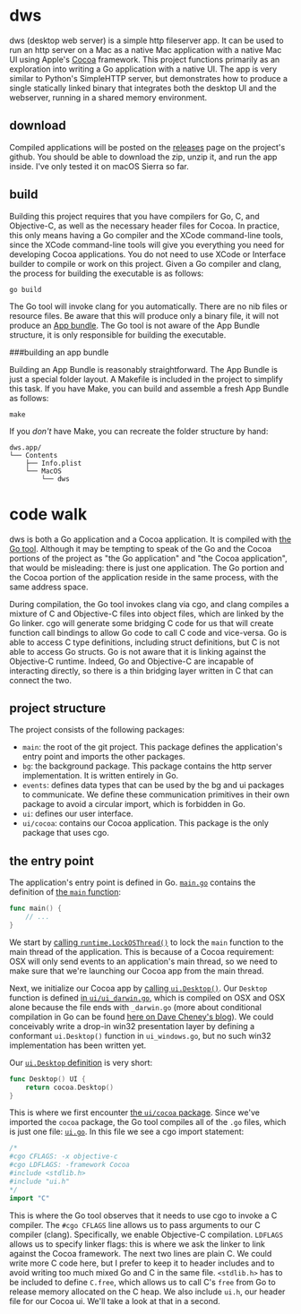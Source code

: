 # dws

dws (desktop web server) is a simple http fileserver app. It can be used to
run an http server on a Mac as a native Mac application with a native Mac UI
using Apple's
[Cocoa](https://developer.apple.com/library/content/documentation/MacOSX/Conceptual/OSX_Technology_Overview/CocoaApplicationLayer/CocoaApplicationLayer.html)
framework.  This project functions primarily as an exploration into writing a
Go application with a native UI. The app is very similar to Python's
SimpleHTTP server, but demonstrates how to produce a single statically linked
binary that integrates both the desktop UI and the webserver, running in a
shared memory environment.

## download


Compiled applications will be posted on the [releases](/releases) page on the
project's github. You should be able to download the zip, unzip it, and run
the app inside. I've only tested it on macOS Sierra so far.

## build

Building this project requires that you have compilers for Go, C, and
Objective-C, as well as the necessary header files for Cocoa. In practice,
this only means having a Go compiler and the XCode command-line tools, since
the XCode command-line tools will give you everything you need for developing
Cocoa applications. You do not need to use XCode or Interface builder to
compile or work on this project. Given a Go compiler and clang, the process
for building the executable is as follows:

```
go build
```

The Go tool will invoke clang for you automatically. There are no nib files or
resource files.  Be aware that this will produce only a binary file, it will
not produce an [App
bundle](https://developer.apple.com/app-store/app-bundles/). The Go tool is
not aware of the App Bundle structure, it is only responsible for building the
executable.

###building an app bundle

Building an App Bundle is reasonably straightforward. The App Bundle is just a
special folder layout. A Makefile is included in the project to simplify this
task. If you have Make, you can build and assemble a fresh App Bundle as follows:

```
make
```

If you _don't_ have Make, you can recreate the folder structure by hand:

```
dws.app/
└── Contents
    ├── Info.plist
    └── MacOS
        └── dws
```

# code walk

dws is both a Go application and a Cocoa application. It is compiled with [the
Go tool](https://golang.org/cmd/go/). Although it may be tempting to speak of
the Go and the Cocoa portions of the project as "the Go application" and "the
Cocoa application", that would be misleading: there is just one application.
The Go portion and the Cocoa portion of the application reside in the same
process, with the same address space.

During compilation, the Go tool invokes clang via cgo, and clang compiles a
mixture of C and Objective-C files into object files, which are linked by the
Go linker. cgo will generate some bridging C code for us that will create
function call bindings to allow Go code to call C code and vice-versa. Go is
able to access C type definitions, including struct definitions, but C is not
able to access Go structs. Go is not aware that it is linking against the
Objective-C runtime. Indeed, Go and Objective-C are incapable of interacting
directly, so there is a thin bridging layer written in C that can connect the
two.  

## project structure

The project consists of the following packages:
- `main`: the root of the git project. This package defines the application's
  entry point and imports the other packages.
- `bg`: the background package. This package contains the http server
  implementation. It is written entirely in Go.
- `events`: defines data types that can be used by the bg and ui packages to
  communicate. We define these communication primitives in their own package to
  avoid a circular import, which is forbidden in Go.
- `ui`: defines our user interface. 
- `ui/cocoa`: contains our Cocoa application. This package is the only package
  that uses cgo.

## the entry point

The application's entry point is defined in Go.
[`main.go`](https://github.com/jordanorelli/dws/blob/8dee9e5b564edb92c6cbd10103701495dd33f5d6/main.go)
contains the definition of [the `main`
function](https://github.com/jordanorelli/dws/blob/8dee9e5b564edb92c6cbd10103701495dd33f5d6/main.go#L27):

``` go
func main() {
    // ...
}
```

We start by [calling
`runtime.LockOSThread()`](https://github.com/jordanorelli/dws/blob/8dee9e5b564edb92c6cbd10103701495dd33f5d6/main.go#L28)
to lock the `main` function to the main thread of the application. This is
because of a Cocoa requirement: OSX will only send events to an application's
main thread, so we need to make sure that we're launching our Cocoa app from
the main thread.

Next, we initialize our Cocoa app by [calling
`ui.Desktop()`](https://github.com/jordanorelli/dws/blob/8dee9e5b564edb92c6cbd10103701495dd33f5d6/main.go#L31).
Our `Desktop` function is defined [in
`ui/ui_darwin.go`](https://github.com/jordanorelli/dws/blob/8dee9e5b564edb92c6cbd10103701495dd33f5d6/ui/ui_darwin.go#L7),
which is compiled on OSX and OSX alone because the file ends with `_darwin.go`
(more about conditional compilation in Go can be found [here on Dave Cheney's
blog](https://dave.cheney.net/2013/10/12/how-to-use-conditional-compilation-with-the-go-build-tool)).
We could conceivably write a drop-in win32 presentation layer by defining a
conformant `ui.Desktop()` function in `ui_windows.go`, but no such win32
implementation has been written yet.

Our [`ui.Desktop`
definition](https://github.com/jordanorelli/dws/blob/8dee9e5b564edb92c6cbd10103701495dd33f5d6/ui/ui_darwin.go#L7-L9)
is very short:

``` go
func Desktop() UI {
	return cocoa.Desktop()
}
```

This is where we first encounter [the `ui/cocoa`
package](https://github.com/jordanorelli/dws/tree/8dee9e5b564edb92c6cbd10103701495dd33f5d6/ui/cocoa).
Since we've imported the `cocoa` package, the Go tool compiles all of the
`.go` files, which is just one file:
[`ui.go`](https://github.com/jordanorelli/dws/blob/8dee9e5b564edb92c6cbd10103701495dd33f5d6/ui/cocoa/ui.go). In this file we see a cgo import statement:


``` go
/*
#cgo CFLAGS: -x objective-c
#cgo LDFLAGS: -framework Cocoa
#include <stdlib.h>
#include "ui.h"
*/
import "C"
```

This is where the Go tool observes that it needs to use cgo to invoke a C
compiler. The `#cgo CFLAGS` line allows us to pass arguments to our C compiler
(clang). Specifically, we enable Objective-C compilation. `LDFLAGS` allows us
to specify linker flags: this is where we ask the linker to link against the
Cocoa framework. The next two lines are plain C. We could write more C code
here, but I prefer to keep it to header includes and to avoid writing too much
mixed Go and C in the same file. `<stdlib.h>` has to be included to define
`C.free`, which allows us to call C's `free` from Go to release memory
allocated on the C heap. We also include `ui.h`, our header file for our Cocoa
ui. We'll take a look at that in a second.


